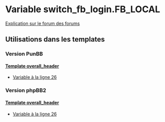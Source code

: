 # Variable switch_fb_login.FB_LOCAL
[Explication sur le forum des forums](http://forum.forumactif.com/t294113-listing-des-variables#switch_fb_login.FB_LOCAL)
## Utilisations dans les templates
### Version PunBB
#### [Template overall_header](punbb/overall_header.md)
* [Variable à la ligne 26](../punbb/overall_header.tpl#L26)
### Version phpBB2
#### [Template overall_header](subsilver/overall_header.md)
* [Variable à la ligne 26](../subsilver/overall_header.tpl#L26)